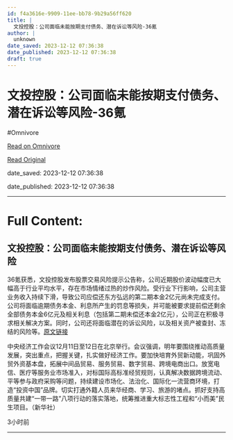 ```yaml
---
id: f4a3616e-9909-11ee-bb78-9b29a56ff620
title: |
  文投控股：公司面临未能按期支付债务、潜在诉讼等风险-36氪
author: |
  unknown
date_saved: 2023-12-12 07:36:38
date_published: 2023-12-12 07:36:38
draft: true
---
```


# 文投控股：公司面临未能按期支付债务、潜在诉讼等风险-36氪
#Omnivore

[Read on Omnivore](https://omnivore.app/me/36-18c5ed1be66)

[Read Original](https://36kr.com/newsflashes/2557748812045704?f=rss)

date_saved: 2023-12-12 07:36:38

date_published: 2023-12-12 07:36:38

--- 

# Full Content: 

## 文投控股：公司面临未能按期支付债务、潜在诉讼等风险

36氪获悉，文投控股发布股票交易风险提示公告称，公司近期股价波动幅度已大幅高于行业平均水平，存在市场情绪过热的炒作风险。受行业下行影响，公司主营业务收入持续下滑，导致公司应偿还东方弘远的第二期本金2亿元尚未完成支付。公司将面临逾期债务本金、利息所产生的罚息等损失，并可能被要求提前偿还剩余全部债务本金6亿元及相关利息（包括第二期未偿还本金2亿元），公司正在积极寻求相关解决方案。同时，公司还将面临潜在的诉讼风险，以及相关资产被查封、冻结的风险等。[原文链接](http://www.sse.com.cn/disclosure/listedinfo/announcement/c/new/2023-12-13/600715%5F20231213%5FSSWX.pdf)

中央经济工作会议12月11日至12日在北京举行。会议强调，明年要围绕推动高质量发展，突出重点，把握关键，扎实做好经济工作。要加快培育外贸新动能，巩固外贸外资基本盘，拓展中间品贸易、服务贸易、数字贸易、跨境电商出口。放宽电信、医疗等服务业市场准入，对标国际高标准经贸规则，认真解决数据跨境流动、平等参与政府采购等问题，持续建设市场化、法治化、国际化一流营商环境，打造“投资中国”品牌。切实打通外籍人员来华经商、学习、旅游的堵点。抓好支持高质量共建“一带一路”八项行动的落实落地，统筹推进重大标志性工程和“小而美”民生项目。（新华社）

3小时前

---


